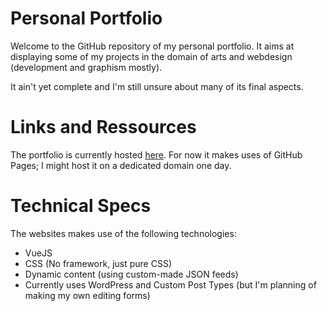 # Personal Portfolio

Welcome to the GitHub repository of my personal portfolio. It aims at displaying some of my projects in the domain of arts and webdesign (development and graphism mostly).

It ain't yet complete and I'm still unsure about many of its final aspects.

# Links and Ressources

The portfolio is currently hosted [here](https://phildesigns.github.io/portfolio). For now it makes uses of GitHub Pages; I might host it on a dedicated domain one day.

# Technical Specs

The websites makes use of the following technologies:
* VueJS
* CSS (No framework, just pure CSS)
* Dynamic content (using custom-made JSON feeds)
* Currently uses WordPress and Custom Post Types (but I'm planning of making my own editing forms)
